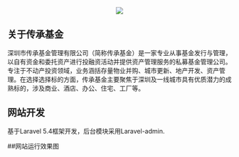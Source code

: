 <p align="center"><img src="https://github.com/chenbinhua/ccpofund-laravel/blob/master/public/img/%E6%A0%87%E5%BF%97.jpg"></p>



## 关于传承基金

深圳市传承基金管理有限公司（简称传承基金）是一家专业从事基金发行与管理，以自有资金和委托资产进行投融资活动并提供资产管理服务的私募基金管理公司。专注于不动产投资领域，业务涵括存量物业并购、城市更新、地产开发、资产管理。在选择选择标的方面，传承基金主要聚焦于深圳及一线城市具有优质潜力的成熟标的，涉及商业、酒店、办公、住宅、工厂等。

## 网站开发

基于Laravel 5.4框架开发，后台模块采用Laravel-admin.

##网站运行效果图

<p align="center"><img src="https://github.com/chenbinhua/ccpofund-laravel/blob/master/public/img/FireShot%20Capture%205.png" alt=""></p>

<p align="center"><img src="https://github.com/chenbinhua/ccpofund-laravel/blob/master/public/img/FireShot%20Capture%206.png" alt=""></p>

<p align="center"><img src="https://github.com/chenbinhua/ccpofund-laravel/blob/master/public/img/FireShot%20Capture%2018.png" alt=""></p>

<p align="center"><img src="https://github.com/chenbinhua/ccpofund-laravel/blob/master/public/img/FireShot%20Capture%2022.png" alt=""></p>

